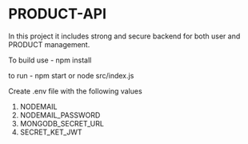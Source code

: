 # PRODUCT-API

In this project it includes strong and secure backend for both user and PRODUCT management.

To build use - npm install

to run - npm start or node src/index.js

Create .env file with the following values 
1. NODEMAIL
2. NODEMAIL_PASSWORD 
3. MONGODB_SECRET_URL 
4. SECRET_KET_JWT
